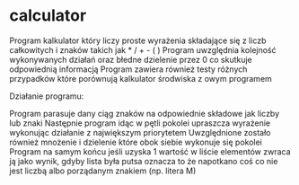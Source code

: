 # calculator
Program kalkulator który liczy proste wyrażenia składające się z liczb całkowitych i znaków takich jak * / + - ( )
Program uwzględnia kolejność wykonywanych działań oraz błedne dzielenie przez 0 co skutkuje odpowiednią informacją
Program zawiera również testy różnych przypadków które porównują kalkulator środwiska z owym programem


Działanie programu:

Program parasuje dany ciąg znaków na odpowiednie składowe jak liczby lub znaki
Następnie program idąc w pętli pokolei upraszcza wyrażenie wykonując działanie z największym priorytetem
Uwzględnione zostało również mnożenie i dzielenie które obok siebie wykonuje się pokolei
Program na samym końcu jeśli uzyska 1 wartość w liście elementów zwraca ją jako wynik, gdyby lista była putsa oznacza to że napotkano coś co nie jest
liczbą albo porządanym znakiem (np. litera M)
